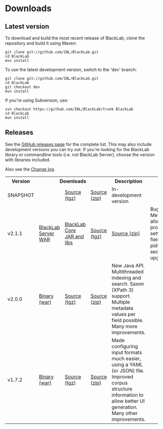 # Downloads

## Latest version

To download and build the most recent release of BlackLab, clone the repository and build it using Maven:

	git clone git://github.com/INL/BlackLab.git
	cd BlackLab
	mvn install
	
To use the latest development version, switch to the 'dev' branch:

	git clone git://github.com/INL/BlackLab.git
	cd BlackLab
	git checkout dev
	mvn install
	
If you're using Subversion, use:

	svn checkout https://github.com/INL/BlackLab/trunk BlackLab
	cd BlackLab
	mvn install

## Releases

See the [GitHub releases page](https://github.com/INL/BlackLab/releases/) for the complete list. This may also include development versions you can try out. If you're looking for the BlackLab library or commandline tools (i.e. not BlackLab Server), choose the version with libraries included.

Also see the [Change log](changelog.html).

<table>
	<tbody>
		<tr>
			<th>Version</th>
			<th colspan='3'>Downloads</th>
			<th>Description</th>
		</tr>
		<tr>
			<td>SNAPSHOT</td>
			<td></td>
			<td><a href='https://github.com/INL/BlackLab/archive/dev.tar.gz'>Source (tgz)</a></td>
			<td><a href='https://github.com/INL/BlackLab/archive/dev.zip'>Source (zip)</a></td>
			<td>In-development version</td>
		</tr>
        <tr>
            <td>v2.1.1</td>
            <td><a href='https://github.com/INL/BlackLab/releases/download/v2.1.1/blacklab-server-2.1.1.war'>BlackLab Server WAR</a></td>
            <td><a href='https://github.com/INL/BlackLab/releases/download/v2.1.1/blacklab-core.zip'>BlackLab Core JAR and libs</a></td>
            <td><a href='https://github.com/INL/BlackLab/archive/v2.1.1.tar.gz'>Source (tgz)</a></td>
            <td><a href='https://github.com/INL/BlackLab/archive/v2.1.1.zip'>Source (zip)</a></td>
            <td>Bugfixes. MetadataFieldsWriter allows programmatically setting specials fields such as pidField.
            Fixes log4j security issue by upgrading to 2.16.0.</td>
        </tr>
        <tr>
            <td>v2.0.0</td>
            <td><a href='https://github.com/INL/BlackLab/releases/download/v2.0.0/blacklab-server-2.0.0.war'>Binary (war)</a></td>
            <td><a href='https://github.com/INL/BlackLab/archive/v2.0.0.tar.gz'>Source (tgz)</a></td>
            <td><a href='https://github.com/INL/BlackLab/archive/v2.0.0.zip'>Source (zip)</a></td>
            <td>New Java API. Multithreaded indexing and search. Saxon (XPath 3) support. Multiple metadata values per field possible. Many more improvements.</td>
        </tr>
		<tr>
			<td>v1.7.2</td>
			<td><a href='https://github.com/INL/BlackLab/releases/download/v1.7.2/blacklab-server-1.7.2.war'>Binary (war)</a></td>
			<td><a href='https://github.com/INL/BlackLab/archive/v1.7.2.tar.gz'>Source (tgz)</a></td>
			<td><a href='https://github.com/INL/BlackLab/archive/v1.7.2.zip'>Source (zip)</a></td>
			<td>Made configuring input formats much easier, using a YAML (or JSON) file. Improved corpus structure information to allow better UI generation. Many other improvements.</td>
		</tr>
	</tbody>
</table>
